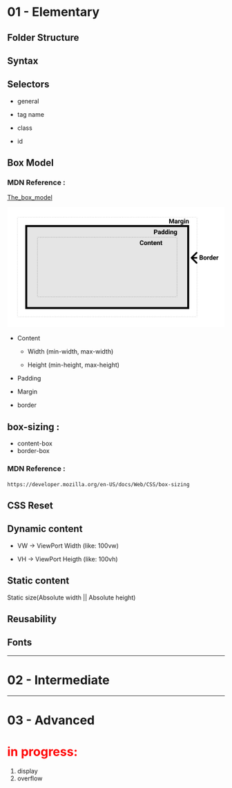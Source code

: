 # 01 - Elementary

## Folder Structure

## Syntax

## Selectors

* general

* tag name
    
* class
    
* id

## Box Model

### MDN Reference :
[The_box_model](https://developer.mozilla.org/en-US/docs/Learn/CSS/Building_blocks/The_box_model)

<img src="./images/MDN_box-model.png" >

* Content 

  * Width (min-width, max-width)

  * Height (min-height, max-height)

* Padding

* Margin

* border

## box-sizing :
	 
* content-box
* border-box
### MDN Reference :
`https://developer.mozilla.org/en-US/docs/Web/CSS/box-sizing`

## CSS Reset

## Dynamic content
* VW -> ViewPort Width  (like: 100vw)

* VH -> ViewPort Heigth (like: 100vh)

## Static content
Static size(Absolute width || Absolute height)

## Reusability

## Fonts




**************************
# 02 - Intermediate



**************************
# 03 - Advanced






<h1 style="color:red;">
    in progress:

</h1>

<ol>
  <li>display</li>
  <li>overflow</li>
</ol>